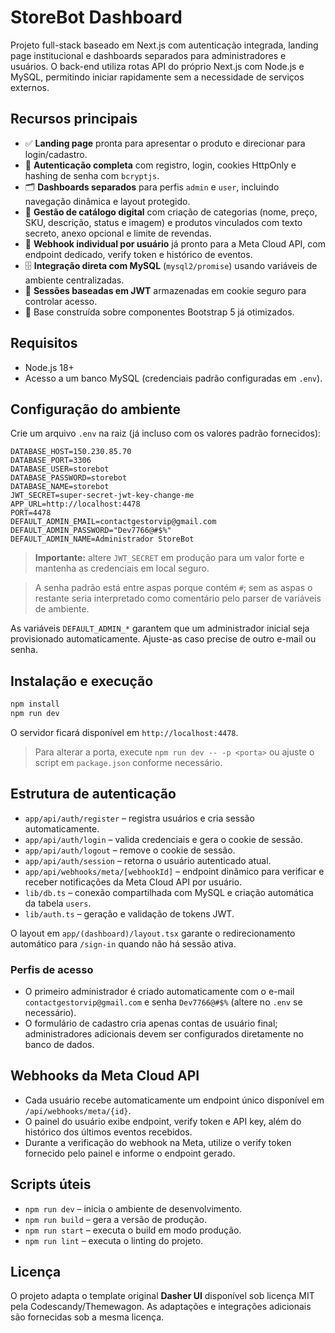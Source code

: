 # StoreBot Dashboard

Projeto full-stack baseado em Next.js com autenticação integrada, landing page institucional e dashboards separados para administradores e usuários. O back-end utiliza rotas API do próprio Next.js com Node.js e MySQL, permitindo iniciar rapidamente sem a necessidade de serviços externos.

## Recursos principais

- ✅ **Landing page** pronta para apresentar o produto e direcionar para login/cadastro.
- 🔐 **Autenticação completa** com registro, login, cookies HttpOnly e hashing de senha com `bcryptjs`.
- 🗂️ **Dashboards separados** para perfis `admin` e `user`, incluindo navegação dinâmica e layout protegido.
- 🛒 **Gestão de catálogo digital** com criação de categorias (nome, preço, SKU, descrição, status e imagem) e produtos vinculados com texto secreto, anexo opcional e limite de revendas.
- 📡 **Webhook individual por usuário** já pronto para a Meta Cloud API, com endpoint dedicado, verify token e histórico de eventos.
- 🗄️ **Integração direta com MySQL** (`mysql2/promise`) usando variáveis de ambiente centralizadas.
- 🍪 **Sessões baseadas em JWT** armazenadas em cookie seguro para controlar acesso.
- 🎨 Base construída sobre componentes Bootstrap 5 já otimizados.

## Requisitos

- Node.js 18+
- Acesso a um banco MySQL (credenciais padrão configuradas em `.env`).

## Configuração do ambiente

Crie um arquivo `.env` na raiz (já incluso com os valores padrão fornecidos):

```env
DATABASE_HOST=150.230.85.70
DATABASE_PORT=3306
DATABASE_USER=storebot
DATABASE_PASSWORD=storebot
DATABASE_NAME=storebot
JWT_SECRET=super-secret-jwt-key-change-me
APP_URL=http://localhost:4478
PORT=4478
DEFAULT_ADMIN_EMAIL=contactgestorvip@gmail.com
DEFAULT_ADMIN_PASSWORD="Dev7766@#$%"
DEFAULT_ADMIN_NAME=Administrador StoreBot
```

> **Importante:** altere `JWT_SECRET` em produção para um valor forte e mantenha as credenciais em local seguro.

> A senha padrão está entre aspas porque contém `#`; sem as aspas o restante seria interpretado como comentário pelo parser de variáveis de ambiente.

As variáveis `DEFAULT_ADMIN_*` garantem que um administrador inicial seja provisionado automaticamente. Ajuste-as caso precise de outro e-mail ou senha.

## Instalação e execução

```bash
npm install
npm run dev
```

O servidor ficará disponível em `http://localhost:4478`.

> Para alterar a porta, execute `npm run dev -- -p <porta>` ou ajuste o script em `package.json` conforme necessário.

## Estrutura de autenticação

- `app/api/auth/register` – registra usuários e cria sessão automaticamente.
- `app/api/auth/login` – valida credenciais e gera o cookie de sessão.
- `app/api/auth/logout` – remove o cookie de sessão.
- `app/api/auth/session` – retorna o usuário autenticado atual.
- `app/api/webhooks/meta/[webhookId]` – endpoint dinâmico para verificar e receber notificações da Meta Cloud API por usuário.
- `lib/db.ts` – conexão compartilhada com MySQL e criação automática da tabela `users`.
- `lib/auth.ts` – geração e validação de tokens JWT.

O layout em `app/(dashboard)/layout.tsx` garante o redirecionamento automático para `/sign-in` quando não há sessão ativa.

### Perfis de acesso

- O primeiro administrador é criado automaticamente com o e-mail `contactgestorvip@gmail.com` e senha `Dev7766@#$%` (altere no `.env` se necessário).
- O formulário de cadastro cria apenas contas de usuário final; administradores adicionais devem ser configurados diretamente no banco de dados.

## Webhooks da Meta Cloud API

- Cada usuário recebe automaticamente um endpoint único disponível em `/api/webhooks/meta/{id}`.
- O painel do usuário exibe endpoint, verify token e API key, além do histórico dos últimos eventos recebidos.
- Durante a verificação do webhook na Meta, utilize o verify token fornecido pelo painel e informe o endpoint gerado.

## Scripts úteis

- `npm run dev` – inicia o ambiente de desenvolvimento.
- `npm run build` – gera a versão de produção.
- `npm run start` – executa o build em modo produção.
- `npm run lint` – executa o linting do projeto.

## Licença

O projeto adapta o template original **Dasher UI** disponível sob licença MIT pela Codescandy/Themewagon. As adaptações e integrações adicionais são fornecidas sob a mesma licença.

